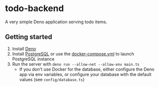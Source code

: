 # todo-backend

A very simple Deno application serving todo items.

## Getting started

1. Install [Deno](https://deno.land/#installation)
2. Install [PostgreSQL](https://www.postgresql.org) or use the [docker-compose.yml](./docker-compose.yml) to launch PostgreSQL instance
2. Run the server with `deno run --allow-net --allow-env main.ts`
   * If you don't use Docker for the database, either configure the Deno app via env variables, or configure your database with the default values (see `config/database.ts`) 

